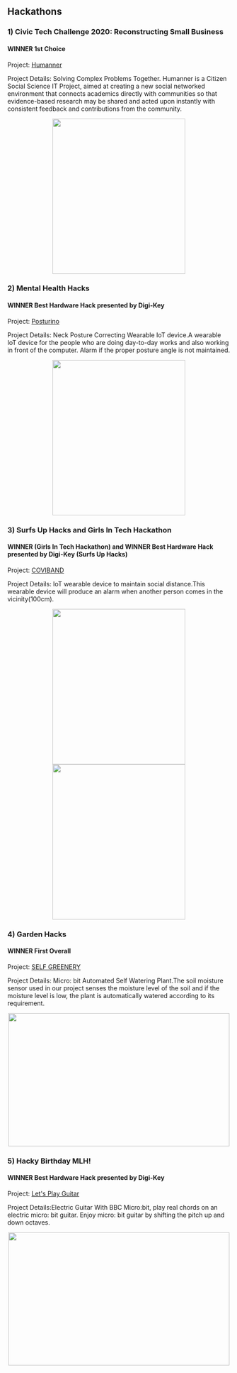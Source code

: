 ## Hackathons

### 1) Civic Tech Challenge 2020: Reconstructing Small Business

#### WINNER 1st Choice

Project: [Humanner](https://devpost.com/software/humanner)

Project Details: Solving Complex Problems Together. Humanner is a Citizen Social Science IT Project, aimed at creating a new social networked environment that connects academics directly with communities so that evidence-based research may be shared and acted upon instantly with consistent feedback and contributions from the community.
<div align="center">
<img src="https://github.com/akshitagupta15june/My-Winning-Hackathons/blob/main/Images/civic-tech.jpg" height=350 width=300></div>

### 2) Mental Health Hacks

#### WINNER Best Hardware Hack presented by Digi-Key

Project: [Posturino](https://devpost.com/software/posturino)

Project Details: Neck Posture Correcting Wearable IoT device.A wearable IoT device for the people who are doing day-to-day works and also working in front of the computer. Alarm if the proper posture angle is not maintained.
<div align="center">
<img src="https://github.com/akshitagupta15june/My-Winning-Hackathons/blob/main/Images/mental-health.jpg" height=350 width=300></div>

### 3) Surfs Up Hacks and Girls In Tech Hackathon

#### WINNER (Girls In Tech Hackathon) and WINNER Best Hardware Hack presented by Digi-Key (Surfs Up Hacks)

Project: [COVIBAND](https://devpost.com/software/coviband)

Project Details: IoT wearable device to maintain social distance.This wearable device will produce an alarm when another person comes in the vicinity(100cm).


<div align="center">
<img src="https://github.com/akshitagupta15june/My-Winning-Hackathons/blob/main/Images/SURF-UP.jpg" height=350 width=300><img src="https://github.com/akshitagupta15june/My-Winning-Hackathons/blob/main/Images/GIRLSINTECH.jpg" height=350 width=300></div>

### 4) Garden Hacks

#### WINNER First Overall
Project: [SELF GREENERY](https://devpost.com/software/green-x)

Project Details: Micro: bit Automated Self Watering Plant.The soil moisture sensor used in our project senses the moisture level of the soil and if the moisture level is low, the plant is automatically watered according to its requirement.
<div align="center">
<img src="https://github.com/akshitagupta15june/My-Winning-Hackathons/blob/main/Images/SELF-GREENE.jpg" height=300 width=500></div>

### 5) Hacky Birthday MLH!

#### WINNER Best Hardware Hack presented by Digi-Key
Project: [Let's Play Guitar](https://devpost.com/software/electronic-guitar)

Project Details:Electric Guitar With BBC Micro:bit, play real chords on an electric micro: bit guitar. Enjoy micro: bit guitar by shifting the pitch up and down octaves.
<div align="center">
<img src="https://github.com/akshitagupta15june/My-Winning-Hackathons/blob/main/Images/SELF-GREENE.jpg" height=300 width=500></div>






